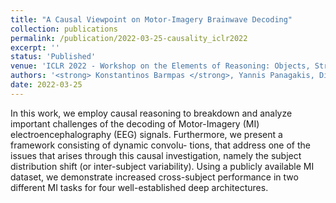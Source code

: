 ```yaml
---
title: "A Causal Viewpoint on Motor-Imagery Brainwave Decoding"
collection: publications
permalink: /publication/2022-03-25-causality_iclr2022
excerpt: ''
status: 'Published'
venue: 'ICLR 2022 - Workshop on the Elements of Reasoning: Objects, Structure, and Causality (OSC) [Paper](https://openreview.net/forum?id=HRfDSrOLclq) [Repo](https://github.com/konstantinosbarmpas)' 
authors: '<strong> Konstantinos Barmpas </strong>, Yannis Panagakis, Dimitrios Adamos, Nikolaos Laskaris and Stefanos Zafeiriou'
date: 2022-03-25
---
```


In this work, we employ causal reasoning to breakdown and analyze important challenges of the decoding of Motor-Imagery (MI) electroencephalography (EEG) signals. Furthermore, we present a framework consisting of dynamic convolu- tions, that address one of the issues that arises through this causal investigation, namely the subject distribution shift (or inter-subject variability). Using a publicly available MI dataset, we demonstrate increased cross-subject performance in two different MI tasks for four well-established deep architectures.


